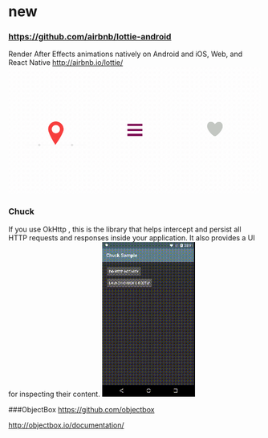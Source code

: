 # new

### https://github.com/airbnb/lottie-android
Render After Effects animations natively on Android and iOS, Web, and React Native http://airbnb.io/lottie/
![](media/15089912336765.gif)


### Chuck

If you use OkHttp , this is the library that helps intercept and persist all HTTP requests and responses inside your application. It also provides a UI for inspecting their content. 
![](media/15089909764420.gif)

###ObjectBox
https://github.com/objectbox

http://objectbox.io/documentation/

